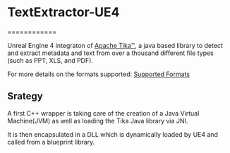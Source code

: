 # TextExtractor-UE4
============

Unreal Engine 4 integraton of [Apache Tika™](http://tika.apache.org/), a java based library to detect and extract metadata and text from over a thousand different file types (such as PPT, XLS, and PDF).

For more details on the formats supported: [Supported Formats](https://tika.apache.org/1.4/formats.html)

## Srategy 

A first C++ wrapper is taking care of the creation of a Java Virtual Machine(JVM) as well as loading the Tika Java library via JNI.

It is then encapsulated in a DLL which is dynamically loaded by UE4 and called from a blueprint library.
